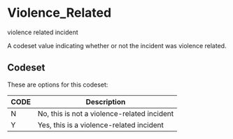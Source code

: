 
# Violence_Related

violence related incident

A codeset value indicating whether or not the incident was violence related.

## Codeset

These are options for this codeset:

| CODE   | Description                                 |
|--------|---------------------------------------------|
| N      | No, this is not a violence-related incident |
| Y      | Yes, this is a violence-related incident    |

    